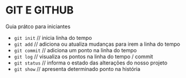 # GIT E GITHUB

Guia prátco para iniciantes

- `git init` // inicia linha do tempo
- `git add` // adiciona ou atualiza mudanças para irem a linha do tempo
- `git commit` // adiciona um ponto na linha do tempo
- `git log` // visualiza os pontos na linha do tempo / commit
- `git status` // informa o estado das alterações do nosso projeto
- `git show` // apresenta determinado ponto na história
